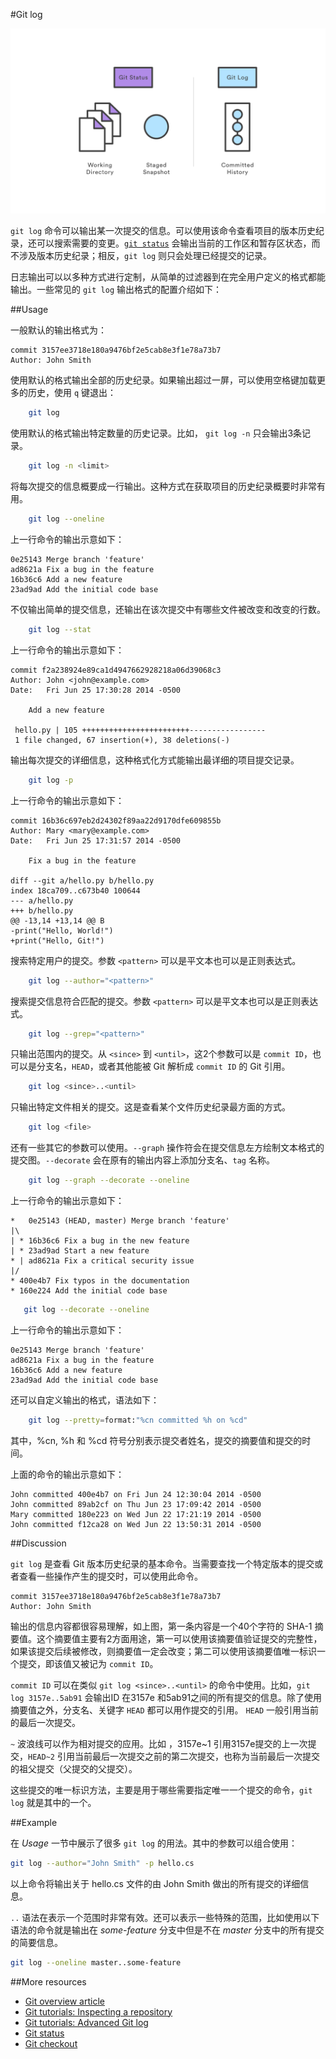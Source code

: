 #Git log

![```git log``` 示意图][m1]

```git log``` 命令可以输出某一次提交的信息。可以使用该命令查看项目的版本历史纪录，还可以搜索需要的变更。[```git status```][4] 会输出当前的工作区和暂存区状态，而不涉及版本历史纪录；相反，```git log``` 则只会处理已经提交的记录。

日志输出可以以多种方式进行定制，从简单的过滤器到在完全用户定义的格式都能输出。一些常见的 ```git log``` 输出格式的配置介绍如下：

##Usage

一般默认的输出格式为：

```
commit 3157ee3718e180a9476bf2e5cab8e3f1e78a73b7
Author: John Smith
```

使用默认的格式输出全部的历史纪录。如果输出超过一屏，可以使用空格键加载更多的历史，使用 ```q``` 键退出：

```bash
    git log
```

使用默认的格式输出特定数量的历史记录。比如， ```git log -n``` 只会输出3条记录。

```bash
    git log -n <limit>
```

将每次提交的信息概要成一行输出。这种方式在获取项目的历史纪录概要时非常有用。

```bash
    git log --oneline
```

上一行命令的输出示意如下：
```
0e25143 Merge branch 'feature'
ad8621a Fix a bug in the feature
16b36c6 Add a new feature
23ad9ad Add the initial code base
```

不仅输出简单的提交信息，还输出在该次提交中有哪些文件被改变和改变的行数。

```bash
    git log --stat
```

上一行命令的输出示意如下：
```
commit f2a238924e89ca1d4947662928218a06d39068c3
Author: John <john@example.com>
Date:   Fri Jun 25 17:30:28 2014 -0500

    Add a new feature

 hello.py | 105 ++++++++++++++++++++++++-----------------
 1 file changed, 67 insertion(+), 38 deletions(-)
```

输出每次提交的详细信息，这种格式化方式能输出最详细的项目提交记录。

```bash
    git log -p
```

上一行命令的输出示意如下：
```
commit 16b36c697eb2d24302f89aa22d9170dfe609855b
Author: Mary <mary@example.com>
Date:   Fri Jun 25 17:31:57 2014 -0500

    Fix a bug in the feature

diff --git a/hello.py b/hello.py
index 18ca709..c673b40 100644
--- a/hello.py
+++ b/hello.py
@@ -13,14 +13,14 @@ B
-print("Hello, World!")
+print("Hello, Git!")
```

搜索特定用户的提交。参数 ```<pattern>``` 可以是平文本也可以是正则表达式。

```bash
    git log --author="<pattern>"
```

搜索提交信息符合匹配的提交。参数 ```<pattern>``` 可以是平文本也可以是正则表达式。

```bash
    git log --grep="<pattern>"
```

只输出范围内的提交。从 ```<since>``` 到 ```<until>```，这2个参数可以是 ```commit ID```，也可以是分支名，```HEAD```，或者其他能被 Git 解析成 ```commit ID``` 的 Git 引用。

```bash
    git log <since>..<until>
```

只输出特定文件相关的提交。这是查看某个文件历史纪录最方面的方式。

```bash
    git log <file>
```

还有一些其它的参数可以使用。```--graph``` 操作符会在提交信息左方绘制文本格式的提交图。```--decorate``` 会在原有的输出内容上添加分支名、```tag``` 名称。

```bash
    git log --graph --decorate --oneline
```

上一行命令的输出示意如下：
```
*   0e25143 (HEAD, master) Merge branch 'feature'
|\  
| * 16b36c6 Fix a bug in the new feature
| * 23ad9ad Start a new feature
* | ad8621a Fix a critical security issue
|/  
* 400e4b7 Fix typos in the documentation
* 160e224 Add the initial code base
```

```bash
   git log --decorate --oneline
```

上一行命令的输出示意如下：
```
0e25143 Merge branch 'feature'
ad8621a Fix a bug in the feature
16b36c6 Add a new feature
23ad9ad Add the initial code base
```

还可以自定义输出的格式，语法如下：

```bash
    git log --pretty=format:"%cn committed %h on %cd"
```

其中，%cn, %h 和 %cd 符号分别表示提交者姓名，提交的摘要值和提交的时间。

上面的命令的输出示意如下：
```
John committed 400e4b7 on Fri Jun 24 12:30:04 2014 -0500
John committed 89ab2cf on Thu Jun 23 17:09:42 2014 -0500
Mary committed 180e223 on Wed Jun 22 17:21:19 2014 -0500
John committed f12ca28 on Wed Jun 22 13:50:31 2014 -0500
```

##Discussion

```git log``` 是查看 Git 版本历史纪录的基本命令。当需要查找一个特定版本的提交或者查看一些操作产生的提交时，可以使用此命令。

```
commit 3157ee3718e180a9476bf2e5cab8e3f1e78a73b7
Author: John Smith
```

输出的信息内容都很容易理解，如上图，第一条内容是一个40个字符的 SHA-1 摘要值。这个摘要值主要有2方面用途，第一可以使用该摘要值验证提交的完整性，如果该提交后续被修改，则摘要值一定会改变；第二可以使用该摘要值唯一标识一个提交，即该值又被记为 ```commit ID```。

```commit ID``` 可以在类似 ```git log <since>..<until>``` 的命令中使用。比如，```git log 3157e..5ab91``` 会输出ID 在3157e 和5ab91之间的所有提交的信息。除了使用摘要值之外，分支名、关键字 ```HEAD``` 都可以用作提交的引用。 ```HEAD``` 一般引用当前的最后一次提交。

```~``` 波浪线可以作为相对提交的应用。比如
，3157e~1 引用3157e提交的上一次提交，```HEAD~2``` 引用当前最后一次提交之前的第二次提交，也称为当前最后一次提交的祖父提交（父提交的父提交）。

这些提交的唯一标识方法，主要是用于哪些需要指定唯一一个提交的命令，```git log``` 就是其中的一个。

##Example

在 *Usage* 一节中展示了很多 ```git log``` 的用法。其中的参数可以组合使用：

```bash
git log --author="John Smith" -p hello.cs
```

以上命令将输出关于 hello.cs 文件的由 John Smith 做出的所有提交的详细信息。

```..``` 语法在表示一个范围时非常有效。还可以表示一些特殊的范围，比如使用以下语法的命令就是输出在 *some-feature* 分支中但是不在 *master* 分支中的所有提交的简要信息。

```bash
git log --oneline master..some-feature
```

##More resources

- [Git overview article][1]
- [Git tutorials: Inspecting a repository][2]
- [Git tutorials: Advanced Git log][3]
- [Git status][4]
- [Git checkout][5]

<!-- Links -->
[1]: ./git-articles-overview.md
[2]: https://www.atlassian.com/git/tutorials/inspecting-a-repository/git-log
[3]: https://www.atlassian.com/git/tutorials/git-log
[4]: ./git-command-git-status.md
[5]: ./git-command-git-checkout.md

<!-- Images -->
[m1]: ./media/git-command-git-log/git-log.png